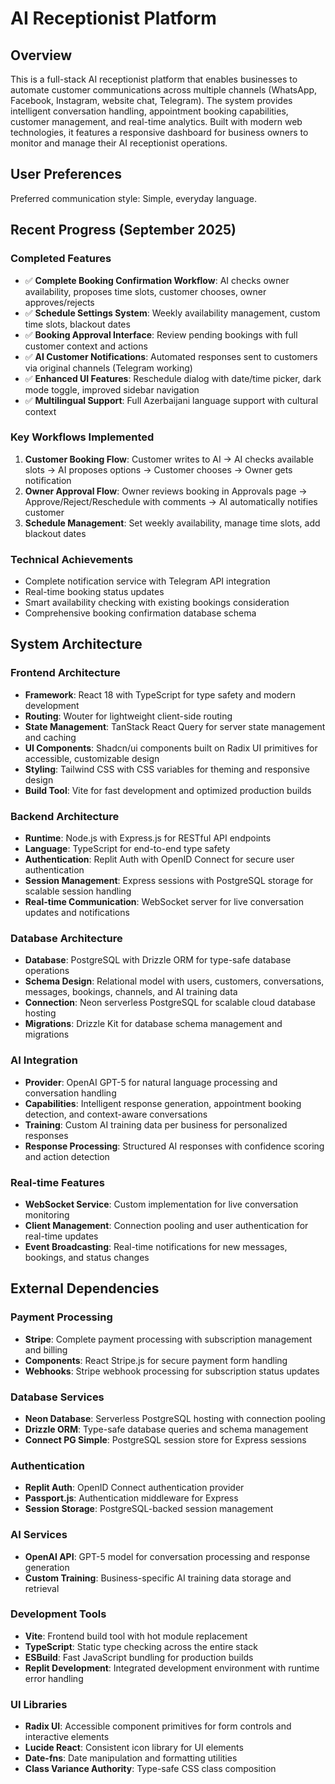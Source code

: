 # AI Receptionist Platform

## Overview

This is a full-stack AI receptionist platform that enables businesses to automate customer communications across multiple channels (WhatsApp, Facebook, Instagram, website chat, Telegram). The system provides intelligent conversation handling, appointment booking capabilities, customer management, and real-time analytics. Built with modern web technologies, it features a responsive dashboard for business owners to monitor and manage their AI receptionist operations.

## User Preferences

Preferred communication style: Simple, everyday language.

## Recent Progress (September 2025)

### Completed Features
- ✅ **Complete Booking Confirmation Workflow**: AI checks owner availability, proposes time slots, customer chooses, owner approves/rejects
- ✅ **Schedule Settings System**: Weekly availability management, custom time slots, blackout dates
- ✅ **Booking Approval Interface**: Review pending bookings with full customer context and actions
- ✅ **AI Customer Notifications**: Automated responses sent to customers via original channels (Telegram working)
- ✅ **Enhanced UI Features**: Reschedule dialog with date/time picker, dark mode toggle, improved sidebar navigation
- ✅ **Multilingual Support**: Full Azerbaijani language support with cultural context

### Key Workflows Implemented
1. **Customer Booking Flow**: Customer writes to AI → AI checks available slots → AI proposes options → Customer chooses → Owner gets notification
2. **Owner Approval Flow**: Owner reviews booking in Approvals page → Approve/Reject/Reschedule with comments → AI automatically notifies customer
3. **Schedule Management**: Set weekly availability, manage time slots, add blackout dates

### Technical Achievements
- Complete notification service with Telegram API integration
- Real-time booking status updates
- Smart availability checking with existing bookings consideration
- Comprehensive booking confirmation database schema

## System Architecture

### Frontend Architecture
- **Framework**: React 18 with TypeScript for type safety and modern development
- **Routing**: Wouter for lightweight client-side routing
- **State Management**: TanStack React Query for server state management and caching
- **UI Components**: Shadcn/ui components built on Radix UI primitives for accessible, customizable design
- **Styling**: Tailwind CSS with CSS variables for theming and responsive design
- **Build Tool**: Vite for fast development and optimized production builds

### Backend Architecture
- **Runtime**: Node.js with Express.js for RESTful API endpoints
- **Language**: TypeScript for end-to-end type safety
- **Authentication**: Replit Auth with OpenID Connect for secure user authentication
- **Session Management**: Express sessions with PostgreSQL storage for scalable session handling
- **Real-time Communication**: WebSocket server for live conversation updates and notifications

### Database Architecture
- **Database**: PostgreSQL with Drizzle ORM for type-safe database operations
- **Schema Design**: Relational model with users, customers, conversations, messages, bookings, channels, and AI training data
- **Connection**: Neon serverless PostgreSQL for scalable cloud database hosting
- **Migrations**: Drizzle Kit for database schema management and migrations

### AI Integration
- **Provider**: OpenAI GPT-5 for natural language processing and conversation handling
- **Capabilities**: Intelligent response generation, appointment booking detection, and context-aware conversations
- **Training**: Custom AI training data per business for personalized responses
- **Response Processing**: Structured AI responses with confidence scoring and action detection

### Real-time Features
- **WebSocket Service**: Custom implementation for live conversation monitoring
- **Client Management**: Connection pooling and user authentication for real-time updates
- **Event Broadcasting**: Real-time notifications for new messages, bookings, and status changes

## External Dependencies

### Payment Processing
- **Stripe**: Complete payment processing with subscription management and billing
- **Components**: React Stripe.js for secure payment form handling
- **Webhooks**: Stripe webhook processing for subscription status updates

### Database Services
- **Neon Database**: Serverless PostgreSQL hosting with connection pooling
- **Drizzle ORM**: Type-safe database queries and schema management
- **Connect PG Simple**: PostgreSQL session store for Express sessions

### Authentication
- **Replit Auth**: OpenID Connect authentication provider
- **Passport.js**: Authentication middleware for Express
- **Session Storage**: PostgreSQL-backed session management

### AI Services
- **OpenAI API**: GPT-5 model for conversation processing and response generation
- **Custom Training**: Business-specific AI training data storage and retrieval

### Development Tools
- **Vite**: Frontend build tool with hot module replacement
- **TypeScript**: Static type checking across the entire stack
- **ESBuild**: Fast JavaScript bundling for production builds
- **Replit Development**: Integrated development environment with runtime error handling

### UI Libraries
- **Radix UI**: Accessible component primitives for form controls and interactive elements
- **Lucide React**: Consistent icon library for UI elements
- **Date-fns**: Date manipulation and formatting utilities
- **Class Variance Authority**: Type-safe CSS class composition